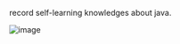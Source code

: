 record self-learning knowledges about java.

![image](https://github.com/quinlan9/Java-selfstudy/assets/129864794/3af139d8-ad2b-4bb2-ada5-06fd04f811b8)
